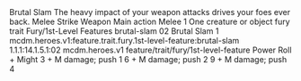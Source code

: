 <ability>
  <name>Brutal Slam</name>
  <flavor>The heavy impact of your weapon attacks drives your foes ever back.</flavor>
  <keywords>
    <keyword>Melee</keyword>
    <keyword>Strike</keyword>
    <keyword>Weapon</keyword>
  </keywords>
  <type>Main action</type>
  <distance>Melee 1</distance>
  <target>One creature or object</target>
  <metadata>
    <class>fury</class>
    <feature_type>trait</feature_type>
    <file_dpath>Fury/1st-Level Features</file_dpath>
    <item_id>brutal-slam</item_id>
    <item_index>02</item_index>
    <item_name>Brutal Slam</item_name>
    <level>1</level>
    <scc>mcdm.heroes.v1:feature.trait.fury.1st-level-feature:brutal-slam</scc>
    <scdc>1.1.1:14.1.5.1:02</scdc>
    <source>mcdm.heroes.v1</source>
    <type>feature/trait/fury/1st-level-feature</type>
  </metadata>
  <effects>
    <effect type="roll">
      <roll>Power Roll + Might</roll>
      <t1>3 + M damage; push 1</t1>
      <t2>6 + M damage; push 2</t2>
      <t3>9 + M damage; push 4</t3>
    </effect>
  </effects>
</ability>
